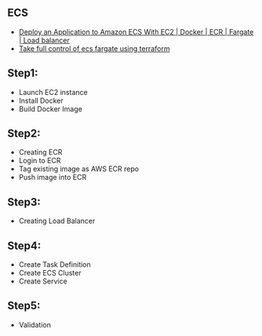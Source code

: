 ## ECS


- [Deploy an Application to Amazon ECS With EC2 | Docker | ECR | Fargate | Load balancer](https://www.youtube.com/watch?v=6Hj-stf51Bc&list=PLqoUmUbJ_zDHPwK-ZWATXiYrUXwWkLY65&index=1)
- [Take full control of ecs fargate using terraform](https://www.youtube.com/watch?v=7S7IEATzn3c)

## Step1:
- Launch EC2 instance
- Install Docker
- Build Docker Image


## Step2:
- Creating ECR
- Login to ECR
- Tag existing image as AWS ECR repo
- Push image into ECR

## Step3:
- Creating Load Balancer

## Step4:
- Create Task Definition
- Create ECS Cluster
- Create Service

## Step5:
- Validation